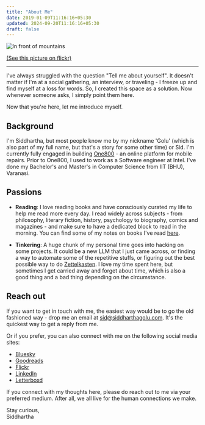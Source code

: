 ```yaml
---
title: "About Me"
date: 2019-01-09T11:16:16+05:30
updated: 2024-09-20T11:16:16+05:30
draft: false
---
```


![In front of mountains](/images/love-for-mountains.webp "In front of Mountains")

[(See this picture on flickr)]

----------------------------------------------

[(See this picture on flickr)]: https://www.flickr.com/photos/160696242@N07/48775361931/

I've always struggled with the question "Tell me about yourself". It doesn't matter if I'm at a social gathering, an interview, or traveling - I freeze up and find myself at a loss for words. So, I created this space as a solution. Now whenever someone asks, I simply point them here.

Now that you're here, let me introduce myself.

## Background
I'm Siddhartha, but most people know me by my nickname 'Golu' (which is also part of my full name, but that's a story for some other time) or Sid. I'm currently fully engaged in building [One800](https://www.one800.help/) - an online platform for mobile repairs. Prior to One800, I used to work as a Software engineer at Intel. I've done my Bachelor's and Master's in Computer Science from IIT (BHU), Varanasi.

## Passions

* **Reading**: I love reading books and have consciously curated my life to help me read more every day. I read widely across subjects - from philosophy, literary fiction, history, psychology to biography, comics and magazines - and make sure to have a dedicated block to read in the morning. You can find some of my notes on books I've read [here](/categories/book-notes/).

* **Tinkering**: A huge chunk of my personal time goes into hacking on some projects. It could be a new LLM that I just came across, or finding a way to automate some of the repetitive stuffs, or figuring out the best possible way to do [Zettelkasten](https://en.wikipedia.org/wiki/Zettelkasten). I love my time spent here, but sometimes I get carried away and forget about time, which is also a good thing and a bad thing depending on the circumstance.

## Reach out

If you want to get in touch with me, the easiest way would be to go the old fashioned way - drop me an email at [sid@siddharthagolu.com](mailto:sid@siddharthagolu.com). It's the quickest way to get a reply from me.

Or if you prefer, you can also connect with me on the following social media sites:

* [Bluesky](https://bsky.app/profile/siddharthagolu.com "Bluesky") 
* [Goodreads](https://www.goodreads.com/siddharthagolu/ "Books") 
* [Flickr](https://flickr.com/photos/thelazyoxymoron/ "Photos")
* [LinkedIn](https://www.linkedin.com/in/siddharthagolu/ "Work")
* [Letterboxd](https://letterboxd.com/Carte_Blanche/ "Cinema")

If you connect with my thoughts here, please do reach out to me via your preferred medium. After all, we all live for the human connections we make.

Stay curious,  
Siddhartha
